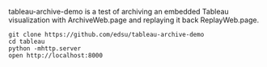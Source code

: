 tableau-archive-demo is a test of archiving an embedded Tableau visualization
with ArchiveWeb.page and replaying it back ReplayWeb.page.

    git clone https://github.com/edsu/tableau-archive-demo
    cd tableau
    python -mhttp.server
    open http://localhost:8000
